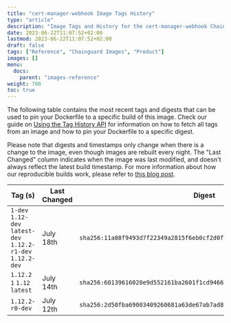 ```yaml
---
title: "cert-manager-webhook Image Tags History"
type: "article"
description: "Image Tags and History for the cert-manager-webhook Chainguard Image"
date: 2023-06-22T11:07:52+02:00
lastmod: 2023-06-22T11:07:52+02:00
draft: false
tags: ["Reference", "Chainguard Images", "Product"]
images: []
menu:
  docs:
    parent: "images-reference"
weight: 700
toc: true
---
```


The following table contains the most recent tags and digests that can be used to pin your Dockerfile to a specific build of this image. Check our guide on [Using the Tag History API](/chainguard/chainguard-images/using-the-tag-history-api/) for information on how to fetch all tags from an image and how to pin your Dockerfile to a specific digest.

Please note that digests and timestamps only change when there is a change to the image, even though images are rebuilt every night. The "Last Changed" column indicates when the image was last modified, and doesn't always reflect the latest build timestamp. For more information about how our reproducible builds work, please refer to [this blog post](https://www.chainguard.dev/unchained/reproducing-chainguards-reproducible-image-builds).

| Tag (s)                                                       | Last Changed | Digest                                                                    |
|---------------------------------------------------------------|--------------|---------------------------------------------------------------------------|
|  `1-dev` `1.12-dev` `latest-dev` `1.12.2-r1-dev` `1.12.2-dev` | July 18th    | `sha256:11a08f9493d7f22349a2815f6eb0cf2d0fb7d9855ba61f6b0904d1ddfa5ad58a` |
|  `1.12.2` `1` `1.12` `latest`                                 | July 14th    | `sha256:60139616020e9d552161ba2601f1cd9466933f09f121ffb7b811ecbd7c959f2d` |
|  `1.12.2-r0-dev`                                              | July 12th    | `sha256:2d50fba69003409260681a63de67ab7ad8470b94ad52d19bf0579de85e82517c` |
